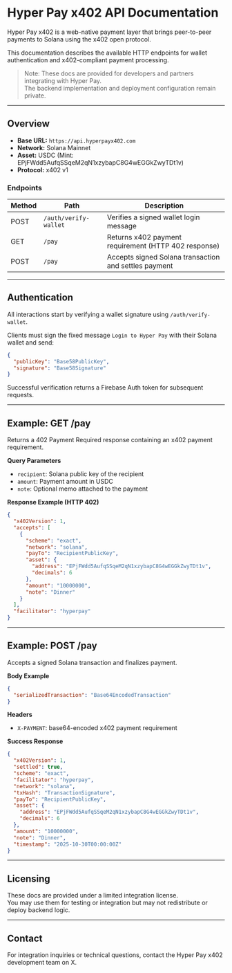 # Hyper Pay x402 API Documentation

Hyper Pay x402 is a web-native payment layer that brings peer-to-peer payments to Solana using the x402 open protocol.

This documentation describes the available HTTP endpoints for wallet authentication and x402-compliant payment processing.

> Note: These docs are provided for developers and partners integrating with Hyper Pay.  
> The backend implementation and deployment configuration remain private.

---

## Overview

- **Base URL:** `https://api.hyperpayx402.com`
- **Network:** Solana Mainnet
- **Asset:** USDC (Mint: EPjFWdd5AufqSSqeM2qN1xzybapC8G4wEGGkZwyTDt1v)
- **Protocol:** x402 v1

### Endpoints
| Method | Path | Description |
|--------|------|-------------|
| POST | `/auth/verify-wallet` | Verifies a signed wallet login message |
| GET | `/pay` | Returns x402 payment requirement (HTTP 402 response) |
| POST | `/pay` | Accepts signed Solana transaction and settles payment |

---

## Authentication

All interactions start by verifying a wallet signature using `/auth/verify-wallet`.

Clients must sign the fixed message `Login to Hyper Pay` with their Solana wallet and send:

```json
{
  "publicKey": "Base58PublicKey",
  "signature": "Base58Signature"
}
```

Successful verification returns a Firebase Auth token for subsequent requests.

---

## Example: GET /pay

Returns a 402 Payment Required response containing an x402 payment requirement.

**Query Parameters**  
- `recipient`: Solana public key of the recipient  
- `amount`: Payment amount in USDC  
- `note`: Optional memo attached to the payment

**Response Example (HTTP 402)**

```json
{
  "x402Version": 1,
  "accepts": [
    {
      "scheme": "exact",
      "network": "solana",
      "payTo": "RecipientPublicKey",
      "asset": {
        "address": "EPjFWdd5AufqSSqeM2qN1xzybapC8G4wEGGkZwyTDt1v",
        "decimals": 6
      },
      "amount": "10000000",
      "note": "Dinner"
    }
  ],
  "facilitator": "hyperpay"
}
```

---

## Example: POST /pay

Accepts a signed Solana transaction and finalizes payment.

**Body Example**

```json
{
  "serializedTransaction": "Base64EncodedTransaction"
}
```

**Headers**
- `X-PAYMENT`: base64-encoded x402 payment requirement

**Success Response**

```json
{
  "x402Version": 1,
  "settled": true,
  "scheme": "exact",
  "facilitator": "hyperpay",
  "network": "solana",
  "txHash": "TransactionSignature",
  "payTo": "RecipientPublicKey",
  "asset": {
    "address": "EPjFWdd5AufqSSqeM2qN1xzybapC8G4wEGGkZwyTDt1v",
    "decimals": 6
  },
  "amount": "10000000",
  "note": "Dinner",
  "timestamp": "2025-10-30T00:00:00Z"
}
```

---

## Licensing

These docs are provided under a limited integration license.  
You may use them for testing or integration but may not redistribute or deploy backend logic.

---

## Contact

For integration inquiries or technical questions, contact the Hyper Pay x402 development team on X.
